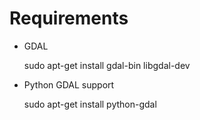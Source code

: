 Requirements
============

- GDAL

    sudo apt-get install gdal-bin libgdal-dev

- Python GDAL support

    sudo apt-get install python-gdal
